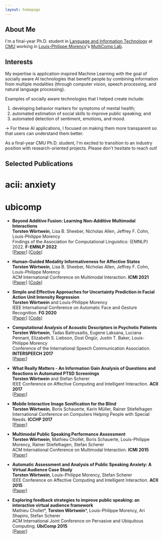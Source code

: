 ```yaml
---
layout: homepage
---
```


## About Me

I'm a final-year Ph.D. student in [Language and Information Technology](https://www.lti.cs.cmu.edu/) at [CMU](https://www.cmu.edu/) working in [Louis-Philippe Morency](https://www.cs.cmu.edu/~morency/)'s [MultiComp Lab](http://multicomp.cs.cmu.edu/).

## Interests

My expertise is application-inspired Machine Learning with the goal of socially aware AI technologies that benefit people by combining information from multiple modalities (through computer vision, speech processing, and natural language processing).

Examples of socially aware technologies that I helped create include:
1. developing behavior markers for symptoms of mental health;
2. automated estimation of social skills to improve public speaking; and
3. automated detection of sentiment, emotions, and mood.

-> For these AI applications, I focused on making them more transparent so that users can understand them better.

As a final-year CMU Ph.D. student, I'm excited to transition to an industry position with research-oriented projects. Please don't hesitate to reach out!


## Selected Publications

# acii: anxiety
# ubicomp

- **Beyond Additive Fusion: Learning Non-Additive Multimodal Interactions**
  <br>
  **Torsten Wörtwein**, Lisa B. Sheeber, Nicholas Allen, Jeffrey F. Cohn, Louis-Philippe Morency
  <br>
  Findings of the Association for Computational Linguistics: {EMNLP} 2022. **F-EMNLP 2022**
  <br>
  [[Paper](https://github.com/twoertwein/MultimodalResidualOptimization/raw/main/paper.pdf)] [[Code](https://github.com/twoertwein/MultimodalResidualOptimization/)]

- **Human-Guided Modality Informativeness for Affective States**
  <br>
  **Torsten Wörtwein**, Lisa B. Sheeber, Nicholas Allen, Jeffrey F. Cohn, Louis-Philippe Morency
  <br>
  ACM International Conference on Multimodal Interaction. **ICMI 2021**
  <br>
  [[Paper](https://dl.acm.org/doi/10.1145/3462244.3481004)] [[Code](https://github.com/twoertwein/HumanGuidedAttention/)]

- **Simple and Effective Approaches for Uncertainty Prediction in Facial Action Unit Intensity Regression**
  <br>
  **Torsten Wörtwein** and Louis-Philippe Morency
  <br>
  IEEE International Conference on Automatic Face and Gesture Recognition. **FG 2020**
  <br>
  [[Paper](https://ieeexplore.ieee.org/abstract/document/9320286)] [[Code](https://github.com/twoertwein/UncertaintyRegression)]

- **Computational Analysis of Acoustic Descriptors in Psychotic Patients**
  <br>
  **Torsten Wörtwein**, Tadas Baltrusaitis, Eugene Laksana, Luciana Pennant, Elizabeth S. Liebson, Dost Öngür, Justin T. Baker, Louis-Philippe Morency
  <br>
  Conference of the International Speech Communication Association. **INTERSPEECH 2017**
  <br>
  [[Paper](https://www.isca-speech.org/archive_v0/Interspeech_2017/abstracts/0466.html)]

- **What Really Matters - An Information Gain Analysis of Questions and Reactions in Automated PTSD Screenings**
  <br>
  **Torsten Wörtwein** and Stefan Scherer
  <br>
  IEEE Conference on Affective Computing and Intelligent Interaction. **ACII 2017**
  <br>
  [[Paper](https://ieeexplore.ieee.org/document/8273573)]

- **Mobile Interactive Image Sonification for the Blind**
  <br>
  **Torsten Wörtwein**, Boris Schauerte, Karin Müller, Rainer Stiefelhagen
  <br>
  International Conference on Computers Helping People with Special Needs. **ICCHP 2017**
  <br>
  [[Paper](https://www.springerprofessional.de/en/mobile-interactive-image-sonification-for-the-blind/10341192)]

- **Multimodal Public Speaking Performance Assessment**
  <br>
  **Torsten Wörtwein**, Mathieu Chollet, Boris Schauerte, Louis-Philippe Morency, Rainer Stiefelhagen, Stefan Scherer
  <br>
  ACM International Conference on Multimodal Interaction. **ICMI 2015**
  <br>
  [[Paper](https://dl.acm.org/doi/abs/10.1145/2818346.2820762)]

- **Automatic Assessment and Analysis of Public Speaking Anxiety: A Virtual Audience Case Study**
  <br>
  **Torsten Wörtwein**, Louis-Philippe Morency, Stefan Scherer
  <br>
  IEEE Conference on Affective Computing and Intelligent Interaction. **ACII 2015**
  <br>
  [[Paper](https://ieeexplore.ieee.org/abstract/document/7344570/)]

- **Exploring feedback strategies to improve public speaking: an interactive virtual audience framework**
  <br>
  Mathieu Chollet\*, **Torsten Wörtwein**\*, Louis-Philippe Morency, Ari Shapiro, Stefan Scherer
  <br>
  ACM International Joint Conference on Pervasive and Ubiquitous Computing. **UbiComp 2015**
  <br>
  [[Paper](https://dl.acm.org/doi/abs/10.1145/2750858.2806060)]

